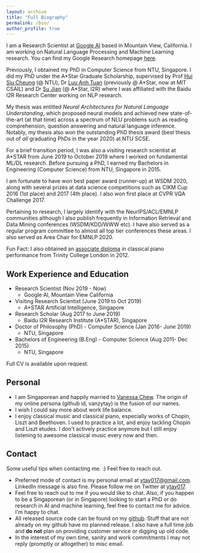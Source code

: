 ```yaml
---
layout: archive
title: "Full Biography"
permalink: /bio/
author_profile: true
---
```



I am a Research Scientist at [Google AI](https://ai.google/) based in Mountain View, California. I am working on Natural Language Processing and Machine Learning research. You can find my Google Research homepage [here](https://research.google/people/106722/).

Previously, I obtained my PhD in Computer Science from NTU, Singapore. I did my PhD under the A\*Star Graduate Scholarship, supervised by Prof [Hui Siu Cheung](https://www.ntu.edu.sg/home/asschui/) (@ NTU), Dr [Luu Anh Tuan](https://people.csail.mit.edu/tuanluu/) (previously @ A\*Star, now at MIT CSAIL) and Dr [Su Jian](http://www.colips.org/~sujian/) (@ A\*Star, I2R) where I was affiliated with the Baidu I2R Research Center working on NLP research. 

My thesis was entitled *Neural Architectures for Natural Language Understanding*, which proposed neural models and achieved new state-of-the-art (at that time) across a spectrum of NLU problems such as reading comprehension, question answering and natural language inference. Notably, my thesis also won the outstanding PhD thesis award (best thesis out of *all* graduating PhDs in the year 2020) at NTU SCSE. 

For a brief transition period, I was also a visiting research scientist at A\*STAR from June 2019 to October 2019 where I worked on fundamental ML/DL research. Before pursuing a PhD, I earned my Bachelors in Engineering (Computer Science) from NTU, Singapore in 2015.

I am fortunate to have won best paper award (runner-up) at WSDM 2020, along with several prizes at data science competitions such as CIKM Cup 2016 (1st place) and 2017 (4th place). I also won first place at CVPR VQA Challenge 2017. 

Pertaining to research, I largely identify with the NeurIPS/ACL/EMNLP communities although I also publish frequently in Information Retrieval and Data Mining conferences (WSDM/KDD/WWW etc). I have also served as a regular program committee to almost all top tier conferences these areas. I also served as Area Chair for EMNLP 2020.

Fun Fact: I also obtained an [associate diploma](https://www.trinitycollege.com/site/?id=1587) in classical piano performance from Trinity College London in 2012.

##  Work Experience and Education

* Research Scientist (Nov 2019 - Now)
   * Google AI, Mountain View California
* Visiting Research Scientist (June 2019 to Oct 2019) 
   * A\*STAR Artificial Intelligence, Singapore
* Research Scholar (Aug 2017 to June 2019)
   * Baidu I2R Research Institute (A\*STAR), Singapore
* Doctor of Philosophy (PhD) - Computer Science (Jan 2016- June 2019)
    * NTU, Singapore
* Bachelors of Engineering (B.Eng) - Computer Science (Aug 2011- Dec 2015)
    * NTU, Singapore

Full CV is available upon request.

## Personal

* I am Singaporean and happily married to [Vanessa Chew](https://www.instagram.com/vcnes5sa/). The origin of my online persona (github id, vanzytay) is the fusion of our names.
* I wish I could say more about work life balance.
* I enjoy classical music and classical piano, especially works of Chopin, Liszt and Beethoven. I used to practice a lot, and enjoy tackling Chopin and Liszt etudes. I don't actively practice anymore but I still enjoy listening to awesome classical music every now and then.

## Contact 

Some useful tips when contacting me. :) Feel free to reach out. 

* Preferred mode of contact is my personal email at [ytay017@gmail.com](ytay017@gmail.com). LinkedIn message is also fine. Please follow me on Twitter at [ytay017](https://twitter.com/ytay017). 
* Feel free to reach out to me if you would like to chat. Also, if you happen to be a Singaporean (or in Singapore) looking to start a PhD or do research in AI and machine learning, feel free to contact me for advice. I'm happy to chat.
* All released source code can be found on my [github](https://github.com/vanzytay). Stuff that are not already on my github have no planned release. I also have a full time job and **do not** plan on providing customer service or digging up old code. 
* In the interest of my own time, sanity and work commitments I may not reply (promptly or altogether) to misc email. 

